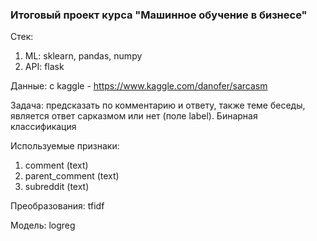 ### Итоговый проект курса "Машинное обучение в бизнесе"

Стек:
1. ML: sklearn, pandas, numpy
2. API: flask

Данные: с kaggle - https://www.kaggle.com/danofer/sarcasm

Задача: предсказать по комментарию и ответу, также теме беседы, является ответ сарказмом или нет (поле label). Бинарная классификация

Используемые признаки:
1. comment (text)
2. parent_comment (text)
3. subreddit (text)

Преобразования: tfidf

Модель: logreg
